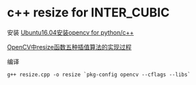 # c++ resize for INTER_CUBIC

安装
[Ubuntu16.04安装opencv for python/c++](https://www.cnblogs.com/Penn000/p/6790504.html)

[OpenCV中resize函数五种插值算法的实现过程](https://blog.csdn.net/fengbingchun/article/details/17335477)


编译

```
g++ resize.cpp -o resize `pkg-config opencv --cflags --libs`
```
